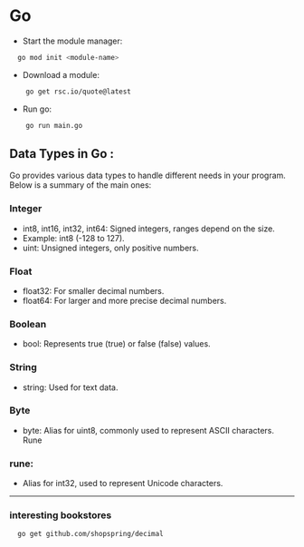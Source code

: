 # Go

- Start the module manager:
```bash
  go mod init <module-name>
```
- Download a module:
```bash
    go get rsc.io/quote@latest
```
- Run go:
```bash
    go run main.go
```
## Data Types in Go :
  Go provides various data types to handle different needs in your program. Below is a summary of the main ones:
### Integer
- int8, int16, int32, int64: Signed integers, ranges depend on the size.
- Example: int8 (-128 to 127).
- uint: Unsigned integers, only positive numbers.
### Float
- float32: For smaller decimal numbers.
- float64: For larger and more precise decimal numbers.
### Boolean
- bool: Represents true (true) or false (false) values.
### String
- string: Used for text data.
### Byte
- byte: Alias for uint8, commonly used to represent ASCII characters.
Rune
### rune: 
- Alias for int32, used to represent Unicode characters.

----

### interesting bookstores

```bash
  go get github.com/shopspring/decimal
```